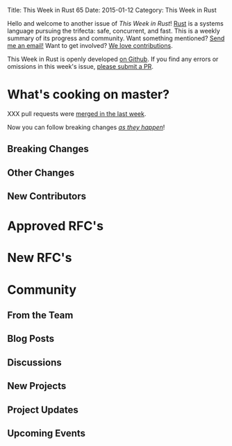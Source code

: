 Title: This Week in Rust 65
Date: 2015-01-12
Category: This Week in Rust

Hello and welcome to another issue of *This Week in Rust*!
[Rust](http://rust-lang.org) is a systems language pursuing the trifecta:
safe, concurrent, and fast. This is a weekly summary of its progress and
community. Want something mentioned? [Send me an
email!](mailto:corey@octayn.net?subject=This%20Week%20in%20Rust%20Suggestion)
Want to get involved? [We love
contributions](https://github.com/mozilla/rust/wiki/Note-guide-for-new-contributors).

This Week in Rust is openly developed [on Github](https://github.com/cmr/this-week-in-rust).
If you find any errors or omissions in this week's issue, [please submit a PR](https://github.com/cmr/this-week-in-rust/pulls).

# What's cooking on master?

XXX pull requests were [merged in the last week][1].

[1]: https://github.com/rust-lang/rust/pulls?q=is%3Apr+is%3Amerged+updated%3A2014-12-01..2014-12-08

Now you can follow breaking changes *[as they happen][BitRust]*!

[BitRust]: http://bitrust.octarineparrot.com/

## Breaking Changes



## Other Changes



## New Contributors



# Approved RFC's



# New RFC's



# Community

## From the Team




## Blog Posts



## Discussions



## New Projects



## Project Updates



## Upcoming Events


